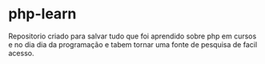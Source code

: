 # php-learn
Repositorio criado para salvar tudo que foi aprendido sobre php em cursos e no dia dia da programação e tabem tornar uma fonte de pesquisa de facil acesso.
